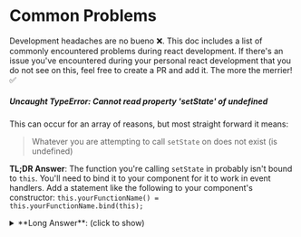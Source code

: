 # Common Problems

Development headaches are no bueno :x:. This doc includes a list of commonly encountered problems during react development. If there's an issue you've encountered during your personal react development that you do not see on this, feel free to create a PR and add it. The more the merrier! :white_check_mark:

##### _Uncaught TypeError: Cannot read property 'setState' of undefined_

This can occur for an array of reasons, but most straight forward it means:

> Whatever you are attempting to call `setState` on does not exist (is undefined)

**TL;DR Answer**: The function you're calling `setState` in probably isn't bound to `this`. You'll need to bind it to your component for it to work in event handlers. Add a statement like the following to your component's constructor: `this.yourFunctionName() = this.yourFunctionName.bind(this);`

<details>
<summary>**Long Answer**: (click to show)</summary>

This most commonly occurs when you are attempting to use `this.setState(someData)`, and the scope that you are in is not bound to `this`. A very common example of this is in event handler functions. For example, say you have an input field that `onChange` (when the input value changes), calls the function `handleInputChange()` and attempts to update the state attribute `input` with the new input value. Like this:

```javascript
class InputBox extends React.Component {
  constructor(props) {
    super(props);
  }

  handleInputChange(event) {
    this.setState({input: event.target.value});
  }

  render() {
    return (
      <input
        type="text"
        value={this.state.input}
        onChange={this.handleInputChange}
      />
    );
  }
}
```

This would throw _Uncaught TypeError: Cannot read property 'setState' of undefined_ when someone edits what is inside the input field, and that is because the `handleInputChange` function does not know what this is, because it is not bound to the component. To bind this function, add the following to the component's constructor:

```javascript
constructor(props) {
  super(props);
  this.handleInputChange() = this.handleInputChange.bind(this);
}
```

Your function is now bound and should work properly :+1:.
</details>

